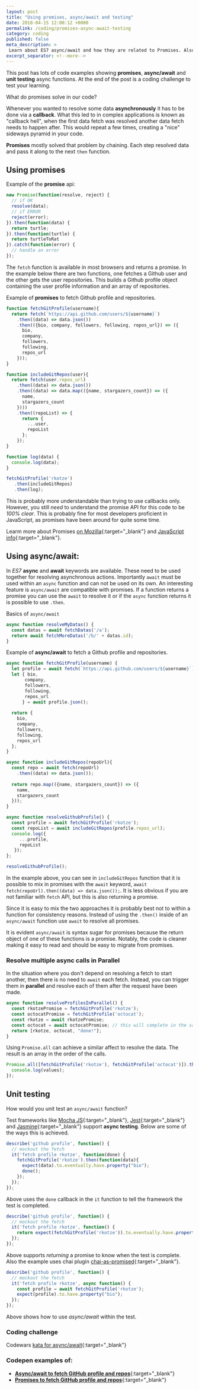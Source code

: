 ```yaml
---
layout: post
title: "Using promises, async/await and testing"
date: 2018-04-15 12:00:12 +0000
permalink: /coding/promises-async-await-testing
category: coding
published: false
meta_description: >
 Learn about ES7 async/await and how they are related to Promises. Also how to unit test async code. 
excerpt_separator: <!--more-->
---
```


This post has lots of code examples showing **promises**, **async/await** and **unit testing** async functions. At the end of the post is a coding challenge to test your learning.

What do promises solve in our code?

Whenever you wanted to resolve some data **asynchronously** it has to be done via a **callback**. What this led to in complex applications is known as "callback hell", when the first data fetch was resolved another data fetch needs to happen after. This would repeat a few times, creating a "nice" sideways pyramid in your code.

**Promises** mostly solved that problem by chaining. Each step resolved data and pass it along to the next `then` function.

<!--more-->

## Using promises

Example of the **promise** api:

```javascript
new Promise(function(resolve, reject) {
  // if OK
  resolve(data);
  // if ERROR
  reject(error);
}).then(function(data) {
  return turtle;
}).then(function(turtle) {
  return turtleToRat
}).catch(function(error) {
  // handle an error
});
```

The `fetch` function is available in most browsers and returns a promise. In the example below there are two functions, one fetches a Github user and the other gets the user repositories. This builds a Github profile object containing the user profile information and an array of repositories.

Example of **promises** to fetch Github profile and repositories.

```javascript
function fetchGitProfile(username){
  return fetch(`https://api.github.com/users/${username}`)
    .then((data) => data.json())
    .then(({bio, company, followers, following, repos_url}) => ({
      bio,
      company,
      followers,
      following,
      repos_url
    }));
}

function includeGitRepos(user){
  return fetch(user.repos_url)
    .then((data) => data.json())
    .then((data) => data.map(({name, stargazers_count}) => ({
      name,
      stargazers_count
    })))
    .then((repoList) => {
      return {
        ...user,
        repoList
      };
    });
}

function log(data) { 
  console.log(data);
}

fetchGitProfile('rkotze')
   .then(includeGitRepos)
   .then(log);
```

This is probably more understandable than trying to use callbacks only. However, you still _need_ to understand the promise API for this code to be _100% clear_. This is probably fine for most developers proficient in JavaScript, as promises have been around for quite some time.

Learm more about Promises [on Mozilla](https://developer.mozilla.org/en-US/docs/Web/JavaScript/Reference/Global_Objects/Promise){:target="\_blank"} and [JavaScript info](https://javascript.info/promise-chaining){:target="\_blank"}.

## Using **async/await**:

In _ES7_ **async** and **await** keywords are available. These need to be used together for resolving asynchronous actions. Importantly `await` must be used within an `async` function and can not be used on its own. An interesting feature is `async/await` are compatible with promises. If a function returns a promise you can use the `await` to resolve it or if the `async` function returns it is possible to use `.then`.

Basics of `async/await`

```javascript
async function resolveMyDatas() {
  const datas = await fetchDatas('/a');
  return await fetchMoreDatas('/b/' + datas.id);
}
```

Example of **async/await** to fetch a Github profile and repositories.

```javascript
async function fetchGitProfile(username) {
  let profile = await fetch(`https://api.github.com/users/${username}`);
  let { bio, 
       company, 
       followers, 
       following, 
       repos_url 
      } = await profile.json();
  
  return {
    bio,
    company,
    followers,
    following,
    repos_url
  };
}

async function includeGitRepos(repoUrl){
  const repo = await fetch(repoUrl)
    .then((data) => data.json());
  
  return repo.map(({name, stargazers_count}) => ({
    name,
    stargazers_count
  }));
}

async function resolveGithubProfile() {
  const profile = await fetchGitProfile('rkotze');
  const repoList = await includeGitRepos(profile.repos_url);
  console.log({
     ...profile,
     repoList
   });
};

resolveGithubProfile();
```

In the example above, you can see in `includeGitRepos` function that it is possible to mix in promises with the `await` keyword, `await fetch(repoUrl).then((data) => data.json());`. It is less obvious if you are not familiar with `fetch` API, but this is also returning a promise. 

Since it is easy to mix the two approaches it is probably best not to within a function for consistency reasons. Instead of using the `.then()` inside of an `async/await` function use `await` to resolve all promises.

It is evident `async/await` is syntax sugar for promises because the return object of one of these functions is a promise. Notably, the code is cleaner making it easy to read and should be easy to migrate from promises.

### Resolve multiple async calls in Parallel

In the situation where you don't depend on resolving a fetch to start another, then there is no need to `await` each fetch. Instead, you can trigger them in **parallel** and resolve each of them after the request have been made.

```javascript
async function resolveProfilesInParallel() {
  const rkotzePromise = fetchGitProfile('rkotze');
  const octocatPromise = fetchGitProfile('octocat'); 
  const rkotze = await rkotzePromise;
  const octocat = await octocatPromise; // this will complete in the same time as rkotzePromise.
  return [rkotze, octocat, "done!"];
}
```

Using `Promise.all` can achieve a similar affect to resolve the data. The result is an array in the order of the calls.

```javascript
Promise.all([fetchGitProfile('rkotze'), fetchGitProfile('octocat')]).then(function(values) {
  console.log(values);
});
```

## Unit testing

How would you unit test an `async/await` function?

Test frameworks like [Mocha JS](https://mochajs.org/){:target="\_blank"}, [Jest](https://facebook.github.io/jest/){:target="\_blank"} and [Jasmine](https://jasmine.github.io/){:target="\_blank"} support **async testing**. Below are some of the ways this is achieved.

```javascript
describe('github profile', function() {
  // mockout the fetch
  it('fetch profile rkotze', function(done) {
    fetchGitProfile('rkotze').then(function(data){
      expect(data).to.eventually.have.property("bio");
      done();
    });
  });
});
```

Above uses the `done` callback in the `it` function to tell the framework the test is completed.

```javascript
describe('github profile', function() {
  // mockout the fetch
  it('fetch profile rkotze', function() {
    return expect(fetchGitProfile('rkotze')).to.eventually.have.property("bio");
  });
});
```

Above supports _returning_ a promise to know when the test is complete. Also the example uses chai plugin [chai-as-promised](https://github.com/domenic/chai-as-promised){:target="\_blank"}.

```javascript
describe('github profile', function() {
  // mockout the fetch
  it('fetch profile rkotze', async function() {
    const profile = await fetchGitProfile('rkotze');
    expect(profile).to.have.property("bio");
  });
});
```

Above shows how to use _async/await_ within the test.

### Coding challenge

Codewars [kata for async/await](https://www.codewars.com/kata/jokes-youve-been-awaiting-for-dot-dot-dot-promise/javascript){:target="\_blank"}

### Codepen examples of:

- [**Async/await to fetch GitHub profile and repos**](https://codepen.io/rkotze/pen/jxVejY){:target="\_blank"}
- [**Promises to fetch GitHub profile and repos**](https://codepen.io/rkotze/pen/WJoXVP){:target="\_blank"}